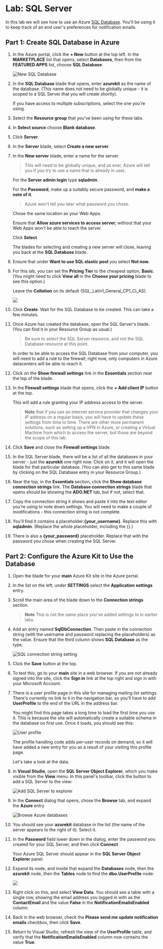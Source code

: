 # Lab: SQL Server

In this lab we will see how to use an Azure [SQL Database](https://azure.microsoft.com/en-us/services/sql-database/). You'll be using it
to keep track of an end user's preferences for notification emails.

## Part 1: Create SQL Database in Azure

1.  In the Azure portal, click the **+ New** button at the top left. In the
    **MARKETPLACE** list that opens, select **Databases**, then from the
    **FEATURED APPS** list, choose **SQL Database**.

    ![New SQL Database](media/AzurePortalAddSqlDb.png)

1.  In the **SQL Database** blade that opens, enter **azurekit** as the name
    of the database. (This name does not need to be globally unique - it is
    scoped to a SQL Server that you will create shortly).

    If you have access to multiple subscriptions, select the one you're using.
    
1.	Select the **Resource group** that you've been using for these labs.

1.	In **Select source** choose **Blank database**.

1.	Click **Server**. 
	
1.	In the **Server** blade, select **Create a new server**.
    
1.	In the **New server** blade, enter a name for the server. 

	> This will need to be globally unique, and as ever, Azure will tell you if you try to use a name that is already in use). 

	For the **Server admin login** type **sqladmin**.
    	
	For the **Password**, make up a suitably secure password, and **make a note of
    it**.

	> Azure won't tell you later what password you chose.

	Chose the same location as your Web Apps. 

	Ensure that **Allow azure services to access server**; without
    that your Web Apps won't be able to reach the server. 

	Click **Select**.

	The blades for selecting and creating a new server will close, leaving you
    back at the **SQL Database** blade. 

1.	Ensure that under **Want to use SQL elastic pool** you select **Not now**. 
	
1.	For this lab, you can set the **Pricing Tier** to the cheapest option, **Basic**. 
	(You might need to click **View all** in the **Choose your pricing** blade 
	to see this option.)
	
    Leave the **Collation** on its default (SQL_Latin1_General_CP1_CI_AS).

    ![](media/SqlServerNewDatabase.png)

1.	Click **Create**. Wait for the SQL Database to be created. This can take a few minutes.

1.  Once Azure has created the database, open the SQL Server's blade. (You can find
    it in your Resource Group as usual.) 

	> Be sure to select the SQL Server resource, and not the SQL Database resource at this point.

    In order to be able to access the SQL Database from your computer, you will
    need to add a rule to the firewall; right now, only computers in Azure
    datacenters will be able to reach it. 

1.	Click on  the **Show firewall settings** link in the **Essentials** section 
	near the top of the blade.

1.	In the **Firewall settings** blade that opens, click the **+ Add client IP**
	button at the top. 

	This will add a rule granting your IP address access to the
    server.

	> **Note** that if you use an internet service provider that changes your
    IP address on a regular basis, you will have to update these settings from time
    to time. There are other more permanent solutions, such as setting up a VPN in
    Azure, or creating a Virtual Machine from which to access the server, but those
    are beyond the scope of this lab.

1.	Click **Save** and close the **Firewall settings** blade.

1.  In the SQL Server blade, there will be a list of all the databases in your server -
    just the **azurekit** one right now. Click on it, and it will open the blade for
    that particular database. (You can also get to this same blade by clicking on the
    SQL Database entry in your Resource Group.)

1.	Near the top, in the **Essentials** section, click the **Show database connection
    strings** link. The **Database connection strings** blade that opens should be
    showing the **ADO.NET** tab, but if not, select that.

1.	Copy the connection string it shows and paste it into the text editor you're using
    to note down settings. You will need to make a couple of modifications - this
    connection string is not complete. 

1.	You'll find it contains a placeholder:**{your_username}**. 
	Replace this with **sqladmin**. (Replace the whole
    placeholder, including the {}.) 

1.	There is also a **{your_password}** placeholder.
    Replace that with the password you chose when creating the SQL Server.

## Part 2: Configure the Azure Kit to Use the Database

1.  Open the blade for your **main** Azure Kit site in the Azure portal. 

1.	In the list on the left, under **SETTINGS** select the **Application settings** entry.

1.  Scroll the main area of the blade down to the **Connection strings** section.

	> **Note** This is not the same place you've added settings to in earlier labs.
    
1.	Add an entry named **SqlDbConnection**. Then paste in the connection string (with the
    username and password replacing the placeholders) as the value. Ensure that the
    third column shows **SQL Database** as the type.

    ![SQL connection string setting](media/WebAppSqlConnectionString.png)

1.	Click the **Save** button at the top.

1.  To test this, go to your **main** site in a web browser. If you are not already signed
    into the site, click the **Sign in** link at the top right and sign in with your
    Microsoft Account.

1.	There is a user profile page in this site for managing mailing list settings.
    There's currently no link to it in the navigation bar, so you'll have to add
    **UserProfile** to the end of the URL in the address bar.

	You might find this page takes a long time to load the first time you use it. 
	This is because the site will automatically create a suitable schema in the 
	database on first use. Once it loads, you should see this:

    ![User profile](media/MainSiteUserProfile.png)

	The profile handling code adds per-user records on demand, so it will have added
    a new entry for you as a result of your visiting this profile page. 

	Let's take a look at the data. 

1.	In **Visual Studio**, open the **SQL Server Object Explorer**,
    which you make visible from the **View** menu. In this panel's toolbar, click the
    button to add a SQL Server to the view:

    ![Add SQL Server to explorer](media/VsSqlExplorerAddServer.png)

1.	In the **Connect** dialog that opens, chose the **Browse** tab, and expand
    the **Azure** entry
    
    ![Browse Azure databases](media/VsSqlBrowseAzure.png)

1.	You should see your **azurekit** database in the list (the name of the
    server appears to the right of it). Select it.

1.	In the **Password** field lower down in the dialog, enter the password 
	you created for your SQL Server, and then click **Connect**.

	Your Azure SQL Server should appear in the **SQL Server Object Explorer** panel.
    
1.	Expand its node, and inside that expand the **Databases** node, then the
    **azurekit** node, then the **Tables** node to find the **dbo.UserProfile** node:

    ![](media/VsSqlUserProfileTable.png)

1.	Right click on this, and select **View Data**. You should see a table with a single
    row, showing the email address you logged in with as the **ContactEmail** and
    the value **False** in the **NotificationEmailsEnabled** column.

1.  Back in the web browser, check the **Please send me update notification emails**
    checkbox, then click **Save**.

1.	Return to Visual Studio, refresh the view of the
    **UserProfile** table, and verify that the **NotificationEmailsEnabled** column
    now contains the value **True**.